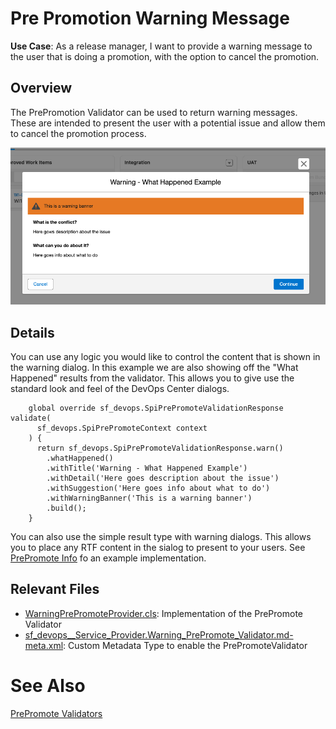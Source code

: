 # Pre Promotion Warning Message

**Use Case**: As a release manager, I want to provide a warning message to the user that is doing a promotion, with the option to cancel the promotion.

## Overview

The PrePromotion Validator can be used to return warning messages. These are intended to present the user with a potential issue and allow them to cancel the promotion process.

![image](../files/warningWhatHappened.png)

## Details

You can use any logic you would like to control the content that is shown in the warning dialog. In this example we are also showing off the "What Happened" results from the validator. This allows you to give use the standard look and feel of the DevOps Center dialogs.

```
    global override sf_devops.SpiPrePromoteValidationResponse validate(
      sf_devops.SpiPrePromoteContext context
    ) {
      return sf_devops.SpiPrePromoteValidationResponse.warn()
        .whatHappened()
        .withTitle('Warning - What Happened Example')
        .withDetail('Here goes description about the issue')
        .withSuggestion('Here goes info about what to do')
        .withWarningBanner('This is a warning banner')
        .build();
    }

```

You can also use the simple result type with warning dialogs. This allows you to place any RTF content in the sialog to present to your users. See [PrePromote Info](./PrePromoteInfo.md) fo an example implementation.

## Relevant Files

- [WarningPrePromoteProvider.cls](../../force-app/main/default/classes/prePromote/WarningPrePromoteProvider.cls): Implementation of the PrePromote Validator
- [sf_devops\_\_Service_Provider.Warning_PrePromote_Validator.md-meta.xml](../../force-app/main/default/customMetadata/sf_devops__Service_Provider.Warning_PrePromote_Validator.md-meta.xml): Custom Metadata Type to enable the PrePromoteValidator

# See Also

[PrePromote Validators](../PrePromoteValidators.md)
